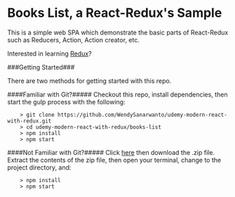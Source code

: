 # Books List, a React-Redux's Sample  

This is a simple web SPA which demonstrate the basic parts of React-Redux such as Reducers, Action, Action creator, etc.  

Interested in learning [Redux](https://www.udemy.com/react-redux/)?

###Getting Started###

There are two methods for getting started with this repo.

####Familiar with Git?#####
Checkout this repo, install dependencies, then start the gulp process with the following:

```
	> git clone https://github.com/WendySanarwanto/udemy-modern-react-with-redux.git
	> cd udemy-modern-react-with-redux/books-list
	> npm install
	> npm start
```

####Not Familiar with Git?#####
Click [here](https://github.com/WendySanarwanto/udemy-modern-react-with-redux/archive/master.zip) then download the .zip file.  Extract the contents of the zip file, then open your terminal, change to the project directory, and:

```
	> npm install
	> npm start
